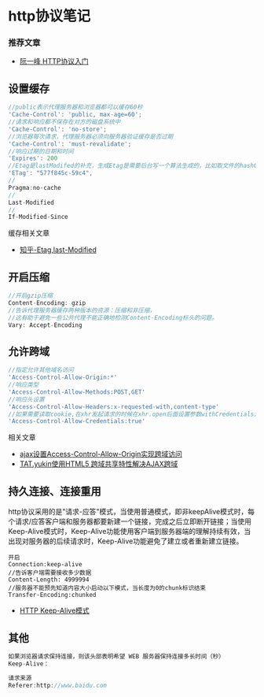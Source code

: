 #  http协议笔记

### 推荐文章
- [阮一峰 HTTP协议入门](http://www.ruanyifeng.com/blog/2016/08/http.html)

## 设置缓存
```javascript
//public表示代理服务器和浏览器都可以缓存60秒
'Cache-Control': 'public, max-age=60';
//请求和响应都不保存在对方的磁盘系统中
'Cache-Control': 'no-store';
//浏览器每次请求，代理服务器必须向服务器验证缓存是否过期
'Cache-Control': 'must-revalidate';
//响应过期的日期和时间
'Expires': 200
//Etag是lastModifed的补充，生成Etag是需要后台写一个算法生成的，比如取文件的hashCode或MD5
'ETag': "577f845c-59c4",
//
Pragma:no-cache
//
Last-Modified
//
If-Modified-Since
``` 
缓存相关文章
- [知乎-Etag,last-Modified](https://www.zhihu.com/question/22883627)


## 开启压缩
```javascript
//开启gzip压缩
Content-Encoding: gzip
//告诉代理服务器缓存两种版本的资源：压缩和非压缩，
//这有助于避免一些公共代理不能正确地检测Content-Encoding标头的问题。
Vary: Accept-Encoding
```


## 允许跨域
```javascript
//指定允许其他域名访问
'Access-Control-Allow-Origin:*'
//响应类型
'Access-Control-Allow-Methods:POST,GET'
//响应头设置
'Access-Control-Allow-Headers:x-requested-with,content-type'
//如果需要读取cookie,在xhr发起请求的时候在xhr.open后面设置参数withCredentials为true：
'Access-Control-Allow-Credentials:true'
```
相关文章
- [ajax设置Access-Control-Allow-Origin实现跨域访问](http://www.cnblogs.com/shsgl/p/5979879.html)
- [TAT.yukin使用HTML5 跨域共享特性解决AJAX跨域](http://www.alloyteam.com/2012/11/html5-cors/)


## 持久连接、连接重用
http协议采用的是"请求-应答"模式，当使用普通模式，即非keepAlive模式时，每个请求/应答客户端和服务器都要新建一个链接，完成之后立即断开链接；当使用Keep-Alive模式时，Keep-Alive功能使用客户端到服务器端的理解持续有效，当出现对服务器的后续请求时，Keep-Alive功能避免了建立或者重新建立链接。
```
开启
Connection:keep-alive
//告诉客户端需要接收多少数据
Content-Length: 4999994
//服务器不能预先知道内容大小启动以下模式，当长度为0的chunk标识结束
Transfer-Encoding:chunked
```
- [HTTP Keep-Alive模式](http://blog.csdn.net/huangjin0507/article/details/52233935)

## 其他
```javascript
如果浏览器请求保持连接，则该头部表明希望 WEB 服务器保持连接多长时间（秒）
Keep-Alive：

请求来源
Referer:http://www.baidu.com
```
